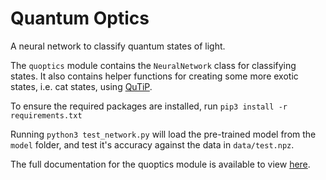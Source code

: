 # Quantum Optics   

A neural network to classify quantum states of light.

The `quoptics` module contains the `NeuralNetwork` class for classifying states.
It also contains helper functions for creating some more exotic
states, i.e. cat states, using [QuTiP](http://qutip.org). 

To ensure the required packages are installed, run
`pip3 install -r requirements.txt`   

Running `python3 test_network.py` will load the pre-trained model from the
`model` folder, and test it's accuracy against the data in `data/test.npz`.

The full documentation for the quoptics module is available to view
[here](https://lewis-od.github.io/Quantum-Optics/).
